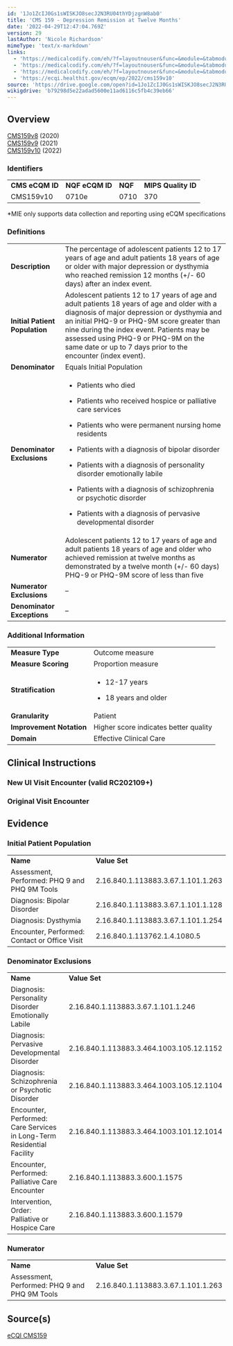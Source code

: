 ```yaml
---
id: '1Jo1ZcIJ0Gs1sWISKJO8secJ2N3RU04thYDjzgnW8ab0'
title: 'CMS 159 - Depression Remission at Twelve Months'
date: '2022-04-29T12:47:04.769Z'
version: 29
lastAuthor: 'Nicole Richardson'
mimeType: 'text/x-markdown'
links:
  - 'https://medicalcodify.com/eh/?f=layoutnouser&func=&module=&tabmodule=&name=RXDBmain&showresult=CMS159v8&showresulttype=Measure'
  - 'https://medicalcodify.com/eh/?f=layoutnouser&func=&module=&tabmodule=&name=RXDBmain&showresult=CMS159v9&showresulttype=Measure'
  - 'https://medicalcodify.com/eh/?f=layoutnouser&func=&module=&tabmodule=&name=RXDBmain&showresult=CMS159v10&showresulttype=Measure'
  - 'https://ecqi.healthit.gov/ecqm/ep/2022/cms159v10'
source: 'https://drive.google.com/open?id=1Jo1ZcIJ0Gs1sWISKJO8secJ2N3RU04thYDjzgnW8ab0'
wikigdrive: 'b79298d5e22adad5600e11ad6116c5fb4c39eb66'
---
```

## Overview

[CMS159v8](https://medicalcodify.com/eh/?f=layoutnouser&func=&module=&tabmodule=&name=RXDBmain&showresult=CMS159v8&showresulttype=Measure) (2020)  
[CMS159v9](https://medicalcodify.com/eh/?f=layoutnouser&func=&module=&tabmodule=&name=RXDBmain&showresult=CMS159v9&showresulttype=Measure) (2021)  
[CMS159v10](https://medicalcodify.com/eh/?f=layoutnouser&func=&module=&tabmodule=&name=RXDBmain&showresult=CMS159v10&showresulttype=Measure) (2022)

### Identifiers


<table>
<tr>
<td><strong>CMS eCQM ID</strong></td>
<td><strong>NQF eCQM ID</strong></td>
<td><strong>NQF</strong></td>
<td><strong>MIPS Quality ID</strong></td>
</tr>
<tr>
<td>CMS159v10</td>
<td>0710e</td>
<td>0710</td>
<td>370</td>
</tr>

</table>
*MIE only supports data collection and reporting using eCQM specifications

### Definitions


<table>
<tr>
<td><strong>Description</strong></td>
<td>The percentage of adolescent patients 12 to 17 years of age and adult patients 18 years of age or older with major depression or dysthymia who reached remission 12 months (+/- 60 days) after an index event.</td>
</tr>
<tr>
<td><strong>Initial Patient Population</strong></td>
<td>Adolescent patients 12 to 17 years of age and adult patients 18 years of age and older with a diagnosis of major depression or dysthymia and an initial PHQ-9 or PHQ-9M score greater than nine during the index event. Patients may be assessed using PHQ-9 or PHQ-9M on the same date or up to 7 days prior to the encounter (index event).</td>
</tr>
<tr>
<td><strong>Denominator</strong></td>
<td>Equals Initial Population</td>
</tr>
<tr>
<td><strong>Denominator Exclusions</strong></td>
<td><ul><li><p>Patients who died</p></li><li><p>Patients who received hospice or palliative care services</p></li><li><p>Patients who were permanent nursing home residents</p></li><li><p>Patients with a diagnosis of bipolar disorder</p></li><li><p>Patients with a diagnosis of personality disorder emotionally labile</p></li><li><p>Patients with a diagnosis of schizophrenia or psychotic disorder</p></li><li><p>Patients with a diagnosis of pervasive developmental disorder</p></li></ul></td>
</tr>
<tr>
<td><strong>Numerator</strong></td>
<td>Adolescent patients 12 to 17 years of age and adult patients 18 years of age and older who achieved remission at twelve months as demonstrated by a twelve month (+/- 60 days) PHQ-9 or PHQ-9M score of less than five</td>
</tr>
<tr>
<td><strong>Numerator Exclusions</strong></td>
<td>–</td>
</tr>
<tr>
<td><strong>Denominator Exceptions</strong></td>
<td>–</td>
</tr>

</table>


### Additional Information


<table>
<tr>
<td><strong>Measure Type</strong></td>
<td>Outcome measure</td>
</tr>
<tr>
<td><strong>Measure Scoring</strong></td>
<td>Proportion measure</td>
</tr>
<tr>
<td><strong>Stratification</strong></td>
<td><ul><li><p>12-17 years</p></li><li><p>18 years and older</p></li></ul></td>
</tr>
<tr>
<td><strong>Granularity</strong></td>
<td>Patient</td>
</tr>
<tr>
<td><strong>Improvement Notation</strong></td>
<td>Higher score indicates better quality</td>
</tr>
<tr>
<td><strong>Domain</strong></td>
<td>Effective Clinical Care</td>
</tr>

</table>



## Clinical Instructions


### New UI Visit Encounter (valid RC202109+)



### Original Visit Encounter



## Evidence


### Initial Patient Population


<table>
<tr>
<td><strong>Name</strong></td>
<td><strong>Value Set</strong></td>
</tr>
<tr>
<td>Assessment, Performed: PHQ 9 and PHQ 9M Tools</td>
<td>2.16.840.1.113883.3.67.1.101.1.263</td>
</tr>
<tr>
<td>Diagnosis: Bipolar Disorder</td>
<td>2.16.840.1.113883.3.67.1.101.1.128</td>
</tr>
<tr>
<td>Diagnosis: Dysthymia</td>
<td>2.16.840.1.113883.3.67.1.101.1.254</td>
</tr>
<tr>
<td>Encounter, Performed: Contact or Office Visit</td>
<td>2.16.840.1.113762.1.4.1080.5</td>
</tr>

</table>


### Denominator Exclusions


<table>
<tr>
<td><strong>Name</strong></td>
<td><strong>Value Set</strong></td>
</tr>
<tr>
<td>Diagnosis: Personality Disorder Emotionally Labile</td>
<td>2.16.840.1.113883.3.67.1.101.1.246</td>
</tr>
<tr>
<td>Diagnosis: Pervasive Developmental Disorder</td>
<td>2.16.840.1.113883.3.464.1003.105.12.1152</td>
</tr>
<tr>
<td>Diagnosis: Schizophrenia or Psychotic Disorder</td>
<td>2.16.840.1.113883.3.464.1003.105.12.1104</td>
</tr>
<tr>
<td>Encounter, Performed: Care Services in Long-Term Residential Facility</td>
<td>2.16.840.1.113883.3.464.1003.101.12.1014</td>
</tr>
<tr>
<td>Encounter, Performed: Palliative Care Encounter</td>
<td>2.16.840.1.113883.3.600.1.1575</td>
</tr>
<tr>
<td>Intervention, Order: Palliative or Hospice Care</td>
<td>2.16.840.1.113883.3.600.1.1579</td>
</tr>

</table>


### Numerator


<table>
<tr>
<td><strong>Name</strong></td>
<td><strong>Value Set</strong></td>
</tr>
<tr>
<td>Assessment, Performed: PHQ 9 and PHQ 9M Tools</td>
<td>2.16.840.1.113883.3.67.1.101.1.263</td>
</tr>

</table>


## Source(s)

[eCQI CMS159](https://ecqi.healthit.gov/ecqm/ep/2022/cms159v10)
